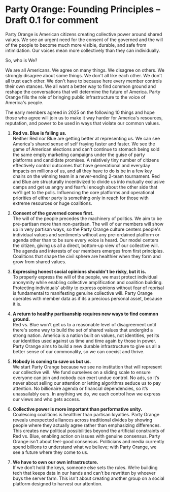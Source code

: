 # Party Orange:  Founding Principles – Draft 0.1 for comment

Party Orange is American citizens creating collective power around shared values. We see an urgent need for the consent of the governed and the will of the people to become much more visible, durable, and safe from intimidation. Our voices mean more collectively than they can individually.

So, who is We?

We are all Americans. We agree on many things. We disagree on others. We strongly disagree about some things. We don't all like each other. We don't all trust each other. We don't have to because here every member controls their own stances. We all want a better way to find common ground and reshape the conversations that will determine the future of America. Party Orange fills the role of bringing public infrastructure to the voice of America's people.

The early members agreed in 2025 on the following 10 things and hope those who agree will join us to make it way harder for America's resources, reputation, and power to be used in ways that violate our common values.


1. **Red vs. Blue is failing us.** \
   Neither Red nor Blue are getting better at representing us. We can see America's shared sense of self fraying faster and faster. We see the game of American elections and can't continue to stomach being sold the same empty marketing campaigns under the guise of party platforms and candidate promises. A relatively tiny number of citizens effectively control outcomes that have generational and everyday impacts on millions of us, and all they have to do is be in a few key chairs on the winning team in a never-ending 2-team tournament. Red and Blue are structurally incentivized to divide us into mutually exclusive camps and get us angry and fearful enough about the other side that we'll get to the polls. Influencing the core platforms and operational priorities of either party is something only in reach for those with extreme resources or huge coalitions.

2. **Consent of the governed comes first.** \
   The will of the people precedes the machinery of politics. We aim to be pre-partisan more than non-partisan. The will of our members will show up in very partisan ways, so the Party Orange culture centers people's individual values and sentiments without any pre-ordained platform or agenda other than to be sure every voice is heard. Our model centers the citizen, giving us all a direct, bottom-up view of our collective will. The agenda and interests of our members emerges from first principles. Coalitions that shape the civil sphere are healthier when they form and grow from shared values. 

3. **Expressing honest social opinions shouldn't be risky, but it is.** \
   To properly express the will of the people, we must protect individual anonymity while enabling collective amplification and coalition building. Protecting individuals' ability to express opinions without fear of reprisal is fundamental to manifesting genuine collective will. Party Orange operates with member data as if its a precious personal asset, because it is.

4. **A return to healthy partisanship requires new ways to find common ground.** \
   Red vs. Blue won't get us to a reasonable level of disagreement until there's some way to build the set of shared values that undergird a strong nation. America is a nation built on values, not identities, yet its our identities used against us time and time again by those in power. Party Orange aims to build a new durable infrastructure to give us all a better sense of our commonality, so we can coexist and thrive.

5. **Nobody is coming to save us but us.** \
   We start Party Orange because we see no institution that will represent our collective will.  We fund ourselves on a sliding scale to ensure everyone can join and nobody can exert undue control. No ads, so it’s never about selling our attention or letting algorithms seduce us to pay attention. No billionaire agenda or financial dependencies, so it’s unassailably ours. In anything we do, we each control how we express our views and who gets access.

6. **Collective power is more important than performative unity.** \
   Coalescing coalitions is healthier than partisan loyalties. Party Orange reveals unexpected alliances across traditional divides by showing people where they actually agree rather than emphasizing differences. This creates new political possibilities beyond the artificial constraints of Red vs. Blue, enabling action on issues with genuine consensus. Party Orange isn't about feel-good consensus.  Politicians and media currently spend billions to understand what we believe; with Party Orange, we see a future where they come to us.&#x20;

7. **We have to own our own infrastructure.** \
   If we don’t hold the keys, someone else sets the rules. We’re building tech that keeps data in our hands and can’t be rewritten by whoever buys the server farm. This isn't about creating another group on a social platform designed to harvest our attention.





